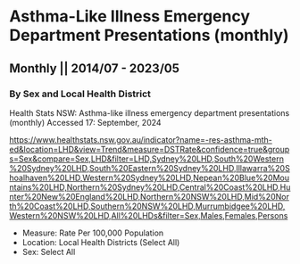 # Asthma-Like Illness Emergency Department Presentations (monthly)
## Monthly || 2014/07 - 2023/05
### By Sex and Local Health District

Health Stats NSW: Asthma-like illness emergency department presentations (monthly)
Accessed 17: September, 2024

https://www.healthstats.nsw.gov.au/indicator?name=-res-asthma-mth-ed&location=LHD&view=Trend&measure=DSTRate&confidence=true&groups=Sex&compare=Sex,LHD&filter=LHD,Sydney%20LHD,South%20Western%20Sydney%20LHD,South%20Eastern%20Sydney%20LHD,Illawarra%20Shoalhaven%20LHD,Western%20Sydney%20LHD,Nepean%20Blue%20Mountains%20LHD,Northern%20Sydney%20LHD,Central%20Coast%20LHD,Hunter%20New%20England%20LHD,Northern%20NSW%20LHD,Mid%20North%20Coast%20LHD,Southern%20NSW%20LHD,Murrumbidgee%20LHD,Western%20NSW%20LHD,All%20LHDs&filter=Sex,Males,Females,Persons

- Measure: Rate Per 100,000 Population
- Location: Local Health Districts (Select All)
- Sex: Select All
